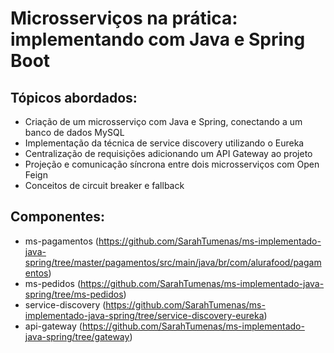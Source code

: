# Microsserviços na prática: implementando com Java e Spring Boot

## Tópicos abordados:

- Criação de um microsserviço com Java e Spring, conectando a um banco de dados MySQL
- Implementação da técnica de service discovery utilizando o Eureka
- Centralização de requisições adicionando um API Gateway ao projeto
- Projeção e comunicação síncrona entre dois microsserviços com Open Feign
- Conceitos de circuit breaker e fallback


## Componentes:
- ms-pagamentos (https://github.com/SarahTumenas/ms-implementado-java-spring/tree/master/pagamentos/src/main/java/br/com/alurafood/pagamentos)
- ms-pedidos (https://github.com/SarahTumenas/ms-implementado-java-spring/tree/ms-pedidos)
- service-discovery (https://github.com/SarahTumenas/ms-implementado-java-spring/tree/service-discovery-eureka)
- api-gateway (https://github.com/SarahTumenas/ms-implementado-java-spring/tree/gateway)